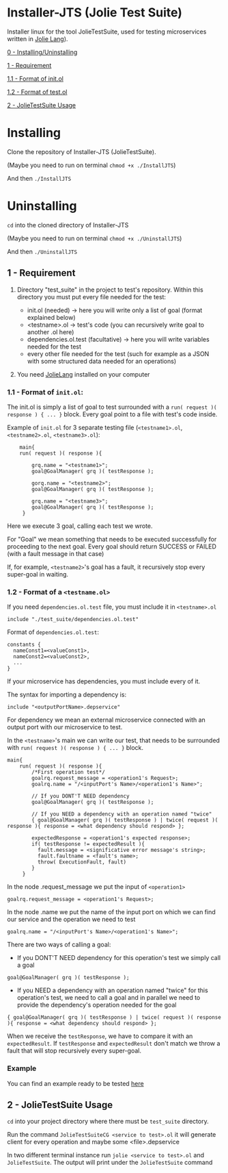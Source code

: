 # Installer-JTS (Jolie Test Suite)
Installer linux for the tool JolieTestSuite, used for testing microservices written in [Jolie Lang](http://www.jolie-lang.org)).


[0 - Installing](https://github.com/sanfo3855/Installer-JTS#installing)[/Uninstalling](https://github.com/sanfo3855/Installer-JTS#uninstalling)

[1 - Requirement](https://github.com/sanfo3855/Installer-JTS#1---requirement)

[1.1 - Format of init.ol](https://github.com/sanfo3855/Installer-JTS#11---format-of-initol)

[1.2 - Format of test.ol](https://github.com/sanfo3855/Installer-JTS#12---format-of-a-testnameol)

[2 - JolieTestSuite Usage](https://github.com/sanfo3855/Installer-JTS#2---jolietestsuite-usage)




# Installing

Clone the repository of Installer-JTS (JolieTestSuite).

(Maybe you need to run on terminal ```chmod +x ./InstallJTS```)

And then ```./InstallJTS```

# Uninstalling

```cd``` into the cloned directory of Installer-JTS

(Maybe you need to run on terminal ```chmod +x ./UninstallJTS```)

And then ```./UninstallJTS```






## 1 - Requirement

1. Directory "test_suite" in the project to test's repository.
    Within this directory you must put every file needed for the test:
    - init.ol (needed) -> here you will write only a list of goal (format explained below)
    - \<testname\>.ol -> test's code (you can recursively write goal to another <testname1>.ol here)
    - dependencies.ol.test (facultative) -> here you will write variables needed for the test
    - every other file needed for the test (such for example as a JSON with some structured data needed for an operations)
    
3. You need [JolieLang](http://jolie-lang.org/) installed on your computer



### 1.1 - Format of ```init.ol```:

The init.ol is simply a list of goal to test surrounded with a ```run( request )( response ) { ... }``` block. Every goal point to a file with test's code inside.
    
Example of ```init.ol``` for 3 separate testing file (```<testname1>.ol```, ```<testname2>.ol```, ```<testname3>.ol```):

```jolie
    main{
    run( request )( response ){

        grq.name = "<testname1>";
        goal@GoalManager( grq )( testResponse );

        gorq.name = "<testname2>";
        goal@GoalManager( grq )( testResponse );

        grq.name = "<testname3>";
        goal@GoalManager( grq )( testResponse );
     }
```
Here we execute 3 goal, calling each test we wrote. 

For "Goal" we mean something that needs to be executed successfully for proceeding to the next goal. Every goal should return SUCCESS or FAILED (with a fault message in that case)

If, for example, ```<testname2>```'s goal has a fault, it recursively stop every super-goal in waiting.
    
### 1.2 - Format of a ```<testname.ol>```

If you need ```dependencies.ol.test``` file, you must include it in ```<testname>.ol```

```jolie
include "./test_suite/dependencies.ol.test"
```

Format of ```dependencies.ol.test```:

```jolie
constants {
  nameConst1=<valueConst1>,
  nameConst2=<valueConst2>,
  ...
}
```

If your microservice has dependencies, you must include every of it.

The syntax for importing a dependency is:

```jolie
include "<outputPortName>.depservice"
```
For dependency we mean an external microservice connected with an output port with our microservice to test.


In the ```<testname>```'s main we can write our test, that needs to be surrounded with ```run( request )( response ) { ... }``` block.

```jolie
main{
    run( request )( response ){
        /*First operation test*/
        goalrq.request_message = <operation1's Request>;
        goalrq.name = "/<inputPort's Name>/<operation1's Name>";

        // If you DONT'T NEED dependency
        goal@GoalManager( grq )( testResponse );

        // If you NEED a dependency with an operation named "twice"
        { goal@GoalManager( grq )( testResponse ) | twice( request )( response ){ response = <what dependency should respond> };

        expectedResponse = <operation1's expected response>;
        if( testResponse != expectedResult ){
          fault.message = <significative error message's string>;
          fault.faultname = <fault's name>;
          throw( ExecutionFault, fault)
        }
     }
```


In the node .request_message we put the input of ```<operation1>```

```jolie
goalrq.request_message = <operation1's Request>;
```

In the node .name we put the name of the input port on which we can find our service and the operation we need to test

```jolie
goalrq.name = "/<inputPort's Name>/<operation1's Name>";
```

There are two ways of calling a goal:
- If you DONT'T NEED dependency for this operation's test we simply call a goal
```jolie
goal@GoalManager( grq )( testResponse );
```
- If you NEED a dependency with an operation named "twice" for this operation's test, we need to call a goal and in parallel we need to provide the dependency's operation needed for the goal

```jolie
{ goal@GoalManager( grq )( testResponse ) | twice( request )( response ){ response = <what dependency should respond> };
```

When we receive the ```testResponse```, we have to compare it with an ```expectedResult```. If ```testResponse``` and ```expectedResult``` don't match we throw a fault that will stop recursively every super-goal.


### Example

You can find an example ready to be tested [here](https://github.com/sanfo3855/test1)



## 2 - JolieTestSuite Usage

```cd``` into your project directory where there must be ```test_suite``` directory.

Run the command ```JolieTestSuiteCG <service to test>.ol``` it will generate client for every operation and maybe some \<file\>.depservice

In two different terminal instance run ```jolie <service to test>.ol``` and ```JolieTestSuite```. The output will print under the ```JolieTestSuite``` command
